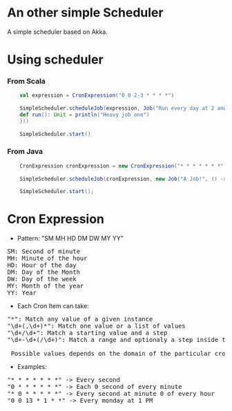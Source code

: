 # An other simple Scheduler

A simple scheduler based on Akka.

# Using scheduler

### From Scala
```scala
    val expression = CronExpression("0 0 2-3 * * * *")
    
    SimpleScheduler.scheduleJob(expression, Job("Run every day at 2 and 3 AM", new Runnable {
    def run(): Unit = println("Heavy job one")
    }))
    
    SimpleScheduler.start()
```
### From Java
```java
    CronExpression cronExpression = new CronExpression("* * * * * * *");
    
    SimpleScheduler.scheduleJob(cronExpression, new Job("A Job!", () -> System.out.println("run....")));
    
    SimpleScheduler.start();
```

# Cron Expression

* Pattern: "SM MH HD DM DW MY YY"
<pre>
SM: Second of minute
MH: Minute of the hour
HD: Hour of the day
DM: Day of the Month
DW: Day of the week
MY: Month of the year
YY: Year
</pre>

* Each Cron Item can take:
<pre>
"*": Match any value of a given instance
"\d+(,\d+)*": Match one value or a list of values
"\d+/\d+": Match a starting value and a step
"\d+-\d+(/\d+)": Match a range and optionaly a step inside the range

 Possible values depends on the domain of the particular cron item (eg: to Seconds will be 0-59)
</pre>

* Examples:
<pre>
"* * * * * * *" -> Every second
"0 * * * * * *" -> Each 0 second of every minute
"* 0 * * * * *" -> Every second at minute 0 of every hour
"0 0 13 * 1 * *" -> Every monday at 1 PM
</pre>
